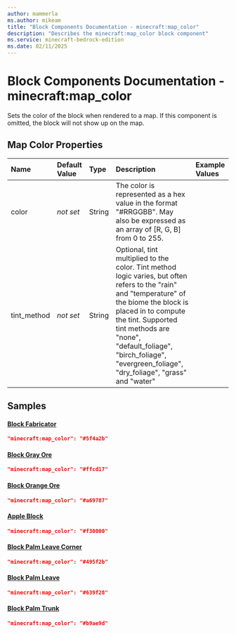 ```yaml
---
author: mammerla
ms.author: mikeam
title: "Block Components Documentation - minecraft:map_color"
description: "Describes the minecraft:map_color block component"
ms.service: minecraft-bedrock-edition
ms.date: 02/11/2025 
---
```


# Block Components Documentation - minecraft:map_color

Sets the color of the block when rendered to a map. If this component is omitted, the block will not show up on the map.


## Map Color Properties

|Name       |Default Value |Type |Description |Example Values |
|:----------|:-------------|:----|:-----------|:------------- |
| color | *not set* | String | The color is represented as a hex value in the format "#RRGGBB". May also be expressed as an array of [R, G, B] from 0 to 255. |  | 
| tint_method | *not set* | String | Optional, tint multiplied to the color. Tint method logic varies, but often refers to the "rain" and "temperature" of the biome the block is placed in to compute the tint. Supported tint methods are "none", "default_foliage", "birch_foliage", "evergreen_foliage", "dry_foliage", "grass" and "water" |  | 

## Samples

#### [Block Fabricator](https://github.com/microsoft/minecraft-samples/tree/main/casual_creator/gray_wave/behavior_packs/mikeamm_gwve/blocks/fabricator.block.json)


```json
"minecraft:map_color": "#5f4a2b"
```

#### [Block Gray Ore](https://github.com/microsoft/minecraft-samples/tree/main/casual_creator/gray_wave/behavior_packs/mikeamm_gwve/blocks/gray_ore.block.json)


```json
"minecraft:map_color": "#ffcd17"
```

#### [Block Orange Ore](https://github.com/microsoft/minecraft-samples/tree/main/custom_features/basic_orange_ore/behavior_packs/basic_orange_ore/blocks/orange_ore.block.json)


```json
"minecraft:map_color": "#a69787"
```

#### [Apple Block](https://github.com/microsoft/minecraft-samples/tree/main/custom_features/example_feature_set/behavior_packs/example_feature_set/blocks/apple_block.json)


```json
"minecraft:map_color": "#f30000"
```

#### [Block Palm Leave Corner](https://github.com/microsoft/minecraft-samples/tree/main/palm_tree_blocks_and_features/palm_tree_blocks/behavior_packs/palm_tree/blocks/palm_leave_corner.block.json)


```json
"minecraft:map_color": "#495f2b"
```

#### [Block Palm Leave](https://github.com/microsoft/minecraft-samples/tree/main/palm_tree_blocks_and_features/palm_tree_blocks/behavior_packs/palm_tree/blocks/palm_leave.block.json)


```json
"minecraft:map_color": "#639f28"
```

#### [Block Palm Trunk](https://github.com/microsoft/minecraft-samples/tree/main/palm_tree_blocks_and_features/palm_tree_blocks/behavior_packs/palm_tree/blocks/palm_trunk.block.json)


```json
"minecraft:map_color": "#b9ae9d"
```
